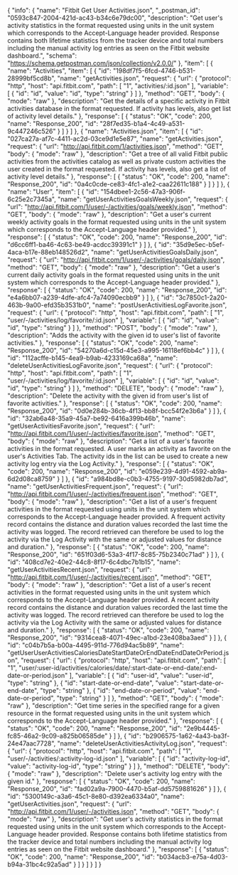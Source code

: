 {
  "info": {
    "name": "Fitbit Get User Activities.json",
    "_postman_id": "0593c847-2004-421d-ac43-b34c6e79dc00",
    "description": "Get user's activity statistics in the format requested using units in the unit system which corresponds to the Accept-Language header provided. Response contains both lifetime statistics from the tracker device and total numbers including the manual activity log entries as seen on the Fitbit website dashboard.",
    "schema": "https://schema.getpostman.com/json/collection/v2.0.0/"
  },
  "item": [
    {
      "name": "Activities",
      "item": [
        {
          "id": "198df7f5-6fcd-4746-b531-28999bf5cd8b",
          "name": "getActivities.json",
          "request": {
            "url": {
              "protocol": "http",
              "host": "api.fitbit.com",
              "path": [
                "1",
                "activities/:id.json"
              ],
              "variable": [
                {
                  "id": "id",
                  "value": "id",
                  "type": "string"
                }
              ]
            },
            "method": "GET",
            "body": {
              "mode": "raw"
            },
            "description": "Get the details of a specific activity in Fitbit activities database in the format requested. If activity has levels, also get list of activity level details."
          },
          "response": [
            {
              "status": "OK",
              "code": 200,
              "name": "Response_200",
              "id": "28f7ed35-b1a4-4c49-a531-9c447246c526"
            }
          ]
        }
      ]
    },
    {
      "name": "Activities.json",
      "item": [
        {
          "id": "027ca27a-af7c-4411-ac2d-03ce9d1e5e87",
          "name": "getActivities.json",
          "request": {
            "url": "http://api.fitbit.com/1/activities.json",
            "method": "GET",
            "body": {
              "mode": "raw"
            },
            "description": "Get a tree of all valid Fitbit public activities from the activities catalog as well as private custom activities the user created in the format requested. If activity has levels, also get a list of activity level details."
          },
          "response": [
            {
              "status": "OK",
              "code": 200,
              "name": "Response_200",
              "id": "0a4c0cde-ce83-4fc1-a1e2-caa22611c188"
            }
          ]
        }
      ]
    },
    {
      "name": "User",
      "item": [
        {
          "id": "154dbee1-2c56-47a3-906f-6c25e2c7345a",
          "name": "getUserActivitiesGoalsWeekly.json",
          "request": {
            "url": "http://api.fitbit.com/1/user/-/activities/goals/weekly.json",
            "method": "GET",
            "body": {
              "mode": "raw"
            },
            "description": "Get a user's current weekly activity goals in the format requested using units in the unit system which corresponds to the Accept-Language header provided."
          },
          "response": [
            {
              "status": "OK",
              "code": 200,
              "name": "Response_200",
              "id": "d6cc6ff1-ba46-4c63-be49-acdcc39391c1"
            }
          ]
        },
        {
          "id": "35d9e5ec-b5ef-4aca-b17e-88eb148526d2",
          "name": "getUserActivitiesGoalsDaily.json",
          "request": {
            "url": "http://api.fitbit.com/1/user/-/activities/goals/daily.json",
            "method": "GET",
            "body": {
              "mode": "raw"
            },
            "description": "Get a user's current daily activity goals in the format requested using units in the unit system which corresponds to the Accept-Language header provided."
          },
          "response": [
            {
              "status": "OK",
              "code": 200,
              "name": "Response_200",
              "id": "e4a6bb07-a239-4dfe-afc4-7a74090ecbb9"
            }
          ]
        },
        {
          "id": "3c7850c1-2a20-463b-9a00-efd35b3531b0",
          "name": "postUserActivitiesLogFavorite.json",
          "request": {
            "url": {
              "protocol": "http",
              "host": "api.fitbit.com",
              "path": [
                "1",
                "user/-/activities/log/favorite/:id.json"
              ],
              "variable": [
                {
                  "id": "id",
                  "value": "id",
                  "type": "string"
                }
              ]
            },
            "method": "POST",
            "body": {
              "mode": "raw"
            },
            "description": "Adds the activity with the given id to user's list of favorite activities."
          },
          "response": [
            {
              "status": "OK",
              "code": 200,
              "name": "Response_200",
              "id": "54270a6d-c15d-45e3-a995-16118ef6bb4c"
            }
          ]
        },
        {
          "id": "112acffe-b145-4ea9-b9ab-4233169ca68a",
          "name": "deleteUserActivitiesLogFavorite.json",
          "request": {
            "url": {
              "protocol": "http",
              "host": "api.fitbit.com",
              "path": [
                "1",
                "user/-/activities/log/favorite/:id.json"
              ],
              "variable": [
                {
                  "id": "id",
                  "value": "id",
                  "type": "string"
                }
              ]
            },
            "method": "DELETE",
            "body": {
              "mode": "raw"
            },
            "description": "Delete the activity with the given id from user's list of favorite activities."
          },
          "response": [
            {
              "status": "OK",
              "code": 200,
              "name": "Response_200",
              "id": "0d0e284b-36cb-4f13-bb8f-bcc54f2e3b6a"
            }
          ]
        },
        {
          "id": "32ab6a48-35a9-45a7-be92-6416a399b46b",
          "name": "getUserActivitiesFavorite.json",
          "request": {
            "url": "http://api.fitbit.com/1/user/-/activities/favorite.json",
            "method": "GET",
            "body": {
              "mode": "raw"
            },
            "description": "Get a list of a user's favorite activities in the format requested. A user marks an activity as favorite on the user's Activities Tab. The activity ids in the list can be used to create a new activity log entry via the Log Activity."
          },
          "response": [
            {
              "status": "OK",
              "code": 200,
              "name": "Response_200",
              "id": "e059e239-4d91-4592-ab9a-6d2d08ca8759"
            }
          ]
        },
        {
          "id": "a984bd8e-c0b3-4755-9197-30d5982db7ad",
          "name": "getUserActivitiesFrequent.json",
          "request": {
            "url": "http://api.fitbit.com/1/user/-/activities/frequent.json",
            "method": "GET",
            "body": {
              "mode": "raw"
            },
            "description": "Get a list of a user's frequent activities in the format requested using units in the unit system which corresponds to the Accept-Language header provided. A frequent activity record contains the distance and duration values recorded the last time the activity was logged. The record retrieved can therefore be used to log the activity via the Log Activity with the same or adjusted values for distance and duration."
          },
          "response": [
            {
              "status": "OK",
              "code": 200,
              "name": "Response_200",
              "id": "651f03d6-53a3-4f17-8c85-75b2340c71ad"
            }
          ]
        },
        {
          "id": "408cd7e2-40e2-44c8-8f17-6c4dbc7b1b15",
          "name": "getUserActivitiesRecent.json",
          "request": {
            "url": "http://api.fitbit.com/1/user/-/activities/recent.json",
            "method": "GET",
            "body": {
              "mode": "raw"
            },
            "description": "Get a list of a user's recent activities in the format requested using units in the unit system which corresponds to the Accept-Language header provided. A recent activity record contains the distance and duration values recorded the last time the activity was logged. The record retrieved can therefore be used to log the activity via the Log Activity with the same or adjusted values for distance and duration."
          },
          "response": [
            {
              "status": "OK",
              "code": 200,
              "name": "Response_200",
              "id": "9314cea8-4071-49ec-a1bd-23e408ba3aed"
            }
          ]
        },
        {
          "id": "c04b7b5a-b00a-4495-911d-776d94ac5b89",
          "name": "getUserUserActivitiesCaloriesDateStartDateOrEndDateEndDateOrPeriod.json",
          "request": {
            "url": {
              "protocol": "http",
              "host": "api.fitbit.com",
              "path": [
                "1",
                "user/:user-id/activities/calories/date/:start-date-or-end-date/:end-date-or-period.json"
              ],
              "variable": [
                {
                  "id": "user-id",
                  "value": "user-id",
                  "type": "string"
                },
                {
                  "id": "start-date-or-end-date",
                  "value": "start-date-or-end-date",
                  "type": "string"
                },
                {
                  "id": "end-date-or-period",
                  "value": "end-date-or-period",
                  "type": "string"
                }
              ]
            },
            "method": "GET",
            "body": {
              "mode": "raw"
            },
            "description": "Get time series in the specified range for a given resource in the format requested using units in the unit system which corresponds to the Accept-Language header provided."
          },
          "response": [
            {
              "status": "OK",
              "code": 200,
              "name": "Response_200",
              "id": "2e9b4445-fc85-46a2-9c09-a825b06585de"
            }
          ]
        },
        {
          "id": "b2906575-1a62-4a43-ba3f-24e47aac7728",
          "name": "deleteUserActivitiesActivityLog.json",
          "request": {
            "url": {
              "protocol": "http",
              "host": "api.fitbit.com",
              "path": [
                "1",
                "user/-/activities/:activity-log-id.json"
              ],
              "variable": [
                {
                  "id": "activity-log-id",
                  "value": "activity-log-id",
                  "type": "string"
                }
              ]
            },
            "method": "DELETE",
            "body": {
              "mode": "raw"
            },
            "description": "Delete user's activity log entry with the given id."
          },
          "response": [
            {
              "status": "OK",
              "code": 200,
              "name": "Response_200",
              "id": "fad02a9a-7900-4470-b5af-dd5759881626"
            }
          ]
        },
        {
          "id": "5300149c-a3a6-45c1-8e80-d392ea6334a0",
          "name": "getUserActivities.json",
          "request": {
            "url": "http://api.fitbit.com/1/user/-/activities.json",
            "method": "GET",
            "body": {
              "mode": "raw"
            },
            "description": "Get user's activity statistics in the format requested using units in the unit system which corresponds to the Accept-Language header provided. Response contains both lifetime statistics from the tracker device and total numbers including the manual activity log entries as seen on the Fitbit website dashboard."
          },
          "response": [
            {
              "status": "OK",
              "code": 200,
              "name": "Response_200",
              "id": "b034acb3-e75a-4d03-b94a-31bc4c92a5ad"
            }
          ]
        }
      ]
    }
  ]
}